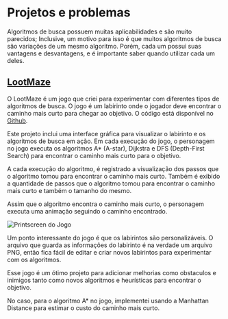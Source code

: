 # Projetos e problemas

Algoritmos de busca possuem muitas aplicabilidades e são muito parecidos;
Inclusive, um motivo para isso é que muitos algoritmos de busca são
variações de um mesmo algoritmo. Porém, cada um possui suas vantagens e
desvantagens, e é importante saber quando utilizar cada um deles.

## [LootMaze](https://github.com/fmaachadoo/LootMaze)

O LootMaze é um jogo que criei para experimentar com diferentes tipos de
algoritmos de busca. O jogo é um labirinto onde o jogador deve encontrar o
caminho mais curto para chegar ao objetivo. O código está disponível no
[Github](https://github.com/fmaachadoo/LootMaze).

Este projeto inclui uma interface gráfica para visualizar o labirinto e
os algoritmos de busca em ação. Em cada execução do jogo, o personagem no jogo
executa os algoritmos A\* (A-star), Dijkstra e DFS (Depth-First Search) para
encontrar o caminho mais curto para o objetivo.

A cada execução do algoritmo, é registrado a visualização dos passos que o
algoritmo tomou para encontrar o caminho mais curto. Também é exibido a
quantidade de passos que o algoritmo tomou para encontrar o caminho mais curto
e também o tamanho do mesmo.

Assim que o algoritmo encontra o caminho mais curto, o personagem executa uma
animação seguindo o caminho encontrado.

![Printscreen do Jogo](https://user-images.githubusercontent.com/40258400/238491363-68616b91-638e-490a-add8-12799581e19b.png)

Um ponto interessante do jogo é que os labirintos são personalizáveis. O arquivo
que guarda as informações do labirinto é na verdade um arquivo PNG, então fica
fácil de editar e criar novos labirintos para experimentar com os algoritmos.

Esse jogo é um ótimo projeto para adicionar melhorias como obstaculos e inimigos
tanto como novos algoritmos e heurísticas para encontrar o objetivo.

No caso, para o algoritmo A\* no jogo, implementei usando a Manhattan Distance para
estimar o custo do caminho mais curto.